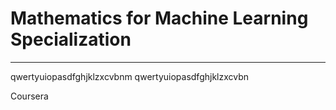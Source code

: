 # Mathematics for Machine Learning Specialization
**********************************************************************

qwertyuiopasdfghjklzxcvbnm qwertyuiopasdfghjklzxcvbn

Coursera
